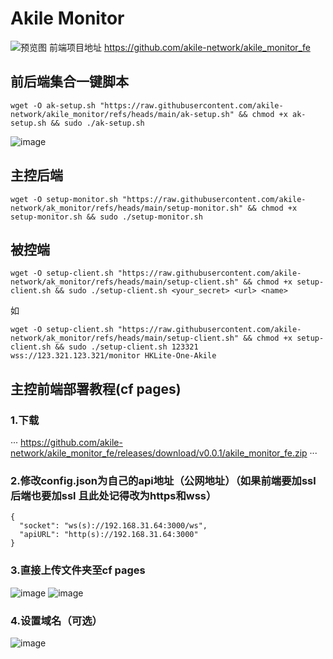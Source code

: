 # Akile Monitor

![预览图](https://github.com/akile-network/akile_monitor/blob/main/akile-monitor-cover.jpg?raw=true)
前端项目地址 https://github.com/akile-network/akile_monitor_fe

## 前后端集合一键脚本

```
wget -O ak-setup.sh "https://raw.githubusercontent.com/akile-network/akile_monitor/refs/heads/main/ak-setup.sh" && chmod +x ak-setup.sh && sudo ./ak-setup.sh
```
![image](https://github.com/user-attachments/assets/43379572-4f24-4e7e-9972-f5452c322640)


## 主控后端

```
wget -O setup-monitor.sh "https://raw.githubusercontent.com/akile-network/ak_monitor/refs/heads/main/setup-monitor.sh" && chmod +x setup-monitor.sh && sudo ./setup-monitor.sh
```

## 被控端

```
wget -O setup-client.sh "https://raw.githubusercontent.com/akile-network/ak_monitor/refs/heads/main/setup-client.sh" && chmod +x setup-client.sh && sudo ./setup-client.sh <your_secret> <url> <name>
```
如
```
wget -O setup-client.sh "https://raw.githubusercontent.com/akile-network/ak_monitor/refs/heads/main/setup-client.sh" && chmod +x setup-client.sh && sudo ./setup-client.sh 123321 wss://123.321.123.321/monitor HKLite-One-Akile
```

## 主控前端部署教程(cf pages)

### 1.下载
···
https://github.com/akile-network/akile_monitor_fe/releases/download/v0.0.1/akile_monitor_fe.zip
···

### 2.修改config.json为自己的api地址（公网地址）（如果前端要加ssl 后端也要加ssl 且此处记得改为https和wss）

```
{
  "socket": "ws(s)://192.168.31.64:3000/ws",
  "apiURL": "http(s)://192.168.31.64:3000"
}
```

### 3.直接上传文件夹至cf pages

![image](https://github.com/user-attachments/assets/c9e5a950-045a-4a7f-8b30-00899994c8cf)
![image](https://github.com/user-attachments/assets/c4096133-694d-4c2a-8d90-f92e48de6e9b)

### 4.设置域名（可选）

![image](https://github.com/user-attachments/assets/14adc0cf-2292-4148-a913-7a466e441d71)
